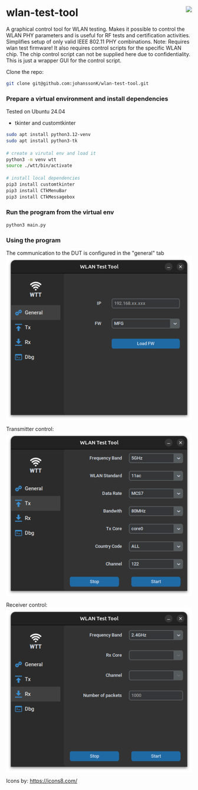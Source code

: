 # wlan-test-tool <img align="right" src="./assets/wifi-64.ico">
A graphical control tool for WLAN testing. Makes it possible to control the WLAN PHY parameters and is useful for RF tests and certification activities.
Simplifies setup of only valid IEEE 802.11 PHY combinations.
Note: Requires wlan test firmware! 
It also requires control scripts for the specific WLAN chip. The chip control script can not be supplied here due to confidentiality. This is just a wrapper GUI for the control script.

Clone the repo:
```bash
git clone git@github.com:johanssonK/wlan-test-tool.git
```

### Prepare a virtual environment and install dependencies
Tested on Ubuntu 24.04
* tkinter and customtkinter
```bash
sudo apt install python3.12-venv 
sudo apt install python3-tk

# create a virutal env and load it
python3 -m venv wtt
source ./wtt/bin/activate

# install local dependencies
pip3 install customtkinter
pip3 install CTkMenuBar
pip3 install CTkMessagebox
```

### Run the program from the virtual env

```bash
python3 main.py
```

### Using the program
The communication to the DUT is configured in the "general" tab\
<img align="center" src="./assets/app/general.png">

Transmitter control:\
<img align="center" src="./assets/app/tx.png">  

Receiver control:\
<img align="center" src="./assets/app/rx.png">  

Icons by: https://icons8.com/
